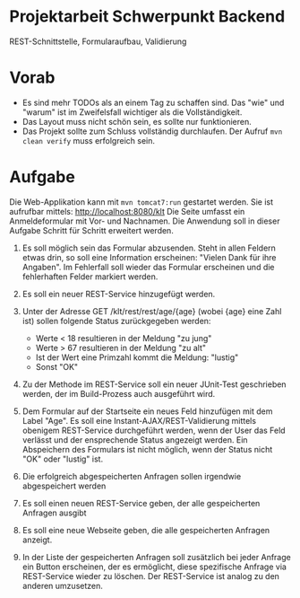 # Projektarbeit Schwerpunkt Backend

REST-Schnittstelle, Formularaufbau, Validierung

# Vorab

* Es sind mehr TODOs als an einem Tag zu schaffen sind. Das "wie" und "warum" ist im Zweifelsfall wichtiger als die
Vollständigkeit. 
* Das Layout muss nicht schön sein, es sollte nur funktionieren. 
* Das Projekt sollte zum Schluss vollständig durchlaufen. Der Aufruf `mvn clean verify` muss erfolgreich sein.

# Aufgabe

Die Web-Applikation kann mit `mvn tomcat7:run` gestartet werden. Sie ist aufrufbar mittels: [http://localhost:8080/klt](http://localhost:8080/klt)
Die Seite umfasst ein Anmeldeformular mit Vor- und Nachnamen. Die Anwendung soll in dieser Aufgabe Schritt für Schritt erweitert werden.

1. Es soll möglich sein das Formular abzusenden. Steht in allen Feldern etwas drin, so soll eine Information erscheinen:
   "Vielen Dank für ihre Angaben". Im Fehlerfall soll wieder das Formular erscheinen und die fehlerhaften Felder markiert werden.

2. Es soll ein neuer REST-Service hinzugefügt werden. 

  1. Unter der Adresse GET /klt/rest/rest/age/{age} (wobei {age} eine Zahl ist) sollen folgende Status zurückgegeben werden:

     * Werte < 18 resultieren in der Meldung "zu jung"
     * Werte > 67 resultieren in der Meldung "zu alt"
     * Ist der Wert eine Primzahl kommt die Meldung: "lustig"
     * Sonst "OK"
  2. Zu der Methode im REST-Service soll ein neuer JUnit-Test geschrieben werden, der im Build-Prozess auch ausgeführt wird.

3. Dem Formular auf der Startseite ein neues Feld hinzufügen mit dem Label "Age". Es soll eine Instant-AJAX/REST-Validierung mittels 
   obenigem REST-Service durchgeführt werden, wenn der User das Feld verlässt und der ensprechende Status angezeigt werden. 
   Ein Abspeichern des Formulars ist nicht möglich, wenn der Status nicht "OK" oder "lustig" ist.

4. Die erfolgreich abgespeicherten Anfragen sollen irgendwie abgespeichert werden

5. Es soll einen neuen REST-Service geben, der alle gespeicherten Anfragen ausgibt

6. Es soll eine neue Webseite geben, die alle gespeicherten Anfragen anzeigt. 

7. In der Liste der gespeicherten Anfragen soll zusätzlich bei jeder Anfrage ein Button erscheinen, der es ermöglicht,
   diese spezifische Anfrage via REST-Service wieder zu löschen. Der REST-Service ist analog zu den anderen umzusetzen.
